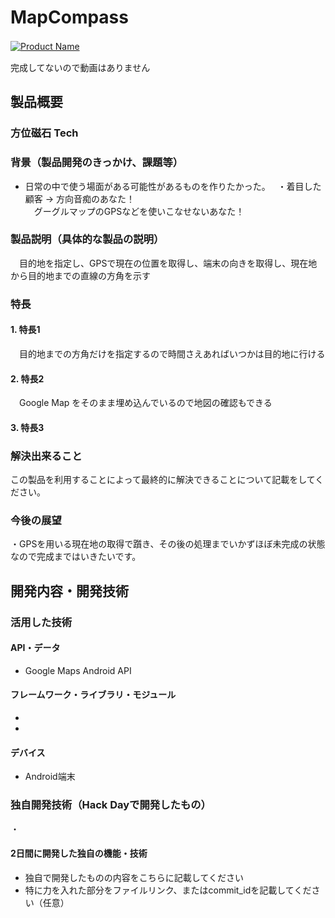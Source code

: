 # MapCompass

[![Product Name](https://raw.github.com/GabLeRoux/WebMole/master/ressources/WebMole_Youtube_Video.png)](https://www.youtube.com/channel/UC4PtjOfZTbVp9DwtJv82Lzg)　　

完成してないので動画はありません

## 製品概要
### 方位磁石 Tech
### 背景（製品開発のきっかけ、課題等）
- 日常の中で使う場面がある可能性があるものを作りたかった。  
・着目した顧客 → 方向音痴のあなた！  
　グーグルマップのGPSなどを使いこなせないあなた！
### 製品説明（具体的な製品の説明）
　目的地を指定し、GPSで現在の位置を取得し、端末の向きを取得し、現在地から目的地までの直線の方角を示す

### 特長

#### 1. 特長1
　目的地までの方角だけを指定するので時間さえあればいつかは目的地に行ける
#### 2. 特長2
　Google Map をそのまま埋め込んでいるので地図の確認もできる
#### 3. 特長3

### 解決出来ること
この製品を利用することによって最終的に解決できることについて記載をしてください。

### 今後の展望  
・GPSを用いる現在地の取得で躓き、その後の処理までいかずほぼ未完成の状態なので完成まではいきたいです。

## 開発内容・開発技術
### 活用した技術
#### API・データ

* Google Maps Android API

#### フレームワーク・ライブラリ・モジュール
* 
* 

#### デバイス
* Android端末

### 独自開発技術（Hack Dayで開発したもの）
・
#### 2日間に開発した独自の機能・技術
* 独自で開発したものの内容をこちらに記載してください
* 特に力を入れた部分をファイルリンク、またはcommit_idを記載してください（任意）

